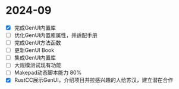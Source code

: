 # 2024-09

- [x] 完成GenUI内置库
- [ ] 优化GenUI内置库属性，并适配手册
- [ ] 完成GenUI方法函数
- [ ] 更新GenUI Book
- [ ] 集成GenUI内置库
- [ ] 大规模测试现有功能
- [ ] Makepad动态脚本能力 80%
- [x] RustCC展示GenUI，介绍项目并拉感兴趣的人给苏汉，建立潜在合作